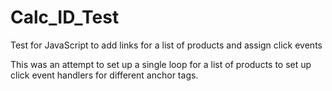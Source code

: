 # Calc_ID_Test
Test for JavaScript to add links for a list of products and assign click events

This was an attempt to set up a single loop for a list of products to set up click event handlers for different anchor tags.
